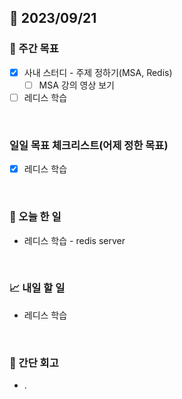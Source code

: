 ## 📅 2023/09/21


### 👏 주간 목표

- [x] 사내 스터디 - 주제 정하기(MSA, Redis)
  - [ ] MSA 강의 영상 보기
- [ ] 레디스 학습

<br/>

### 일일 목표 체크리스트(어제 정한 목표)
 
- [x] 레디스 학습
  
<br/>

### 💯 오늘 한 일

- 레디스 학습 - redis server

<br/>

### 📈 내일 할 일

- 레디스 학습

<br/>

### 🤔 간단 회고

- . 
 
